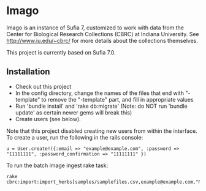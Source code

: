 # Imago
Imago is an instance of Sufia 7, customized to work with data from the Center for Biological Research Collections (CBRC) at Indiana University. See http://www.iu.edu/~cbrc/ for more details about the collections themselves.

This project is currently based on Sufia 7.0.

## Installation
* Check out this project
* In the config directory, change the names of the files that end with "-template" to remove the "-template" part, and fill in appropriate values
* Run 'bundle install' and 'rake db:migrate' (Note: do NOT run 'bundle update' as certain newer gems will break this)
* Create users (see below).

Note that this project disabled creating new users from within the interface. To create a user, run the following in the rails console:

```
u = User.create!({:email => "example@example.com", :password => "11111111", :password_confirmation => "11111111" })
```
To run the batch image ingest rake task:

```
rake cbrc:import:import_herbs[samples/samplefiles.csv,example@example.com,"NO"]
```

